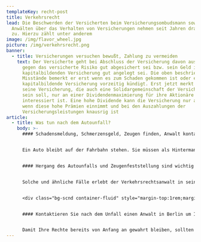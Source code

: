 ```yaml
---
templateKey: recht-post
title: Verkehrsrecht
lead: Die Beschwerden der Versicherten beim Versicherungsombudsmann sowie bei
  Anwälten über das Verhalten von Versicherungen nehmen seit Jahren dramatisch
  zu. Hierzu zählt unter anderem
image: /img/flavor_wheel.jpg
picture: /img/verkehrsrecht.png
banner:
  - title: Versicherungen versuchen bewußt, Zahlung zu vermeiden
    text: Der Versicherte geht bei Abschluss der Versicherung davon aus, dass er
      gegen das versicherte Risiko gut abgesichert sei bzw. sein Geld in der
      kapitalbildenden Versicherung gut angelegt sei. Die oben beschriebenen
      Misstände bemerkt er erst wenn es zum Schaden gekommen ist oder er die
      kapitalbildende Versicherung vorzeitig kündigt. Erst jetzt merkt er, dass
      seine Versicherung, die auch eine Solidargemeinschaft der Versicherten
      sein soll, nur an einer Dividendenmaximierung für ihre Aktionäre
      interessiert ist. Eine hohe Dividende kann die Versicherung nur auszahlen,
      wenn diese hohe Prämien einnimmt und bei den Auszahlungen der
      Versicherungsleistungen knausrig ist
article:
  - title: Was tun nach dem Autounfall?
    body: >-
      #### Schadensmeldung, Schmerzensgeld, Zeugen finden, Anwalt kontaktieren


      Ein Auto bleibt auf der Fahrbahn stehen. Sie müssen als Hintermann ihr Auto ebenfalls zum Stehen bringen, weil die Verkehrslage ein Überholen nicht ermöglicht. Was Sie nicht wissen ist, dass das vordere Auto beabsichtigt rückwärts in eine Parklücke einzuparken. Als Sie sehen, dass die Rückfahrleuchten eingeschaltet sind und das vordere Auto rückwärts fährt, hupen Sie, um den sich abzeichnenden Verkehrsunfall zu verhindern. Dennoch fährt der Vordermann rückwärts weiter, so dass es zum Auffahrunfall kommt. Erbost springt der Vordermann aus dem Fahrzeug und schreit Sie an, weshalb Sie nicht aufgepasst hätten. Er wirft Ihnen vor, dass Sie den Verkehrsunfall durch sein Auffahren verursacht hätten. Ob Sie nicht gesehen hätten, dass er, der Vordermann, gestanden habe.


      #### Hergang des Autounfalls und Zeugenfeststellung sind wichtig


      Solche und ähnliche Fälle erlebt der Verkehrsrechtsanwalt in seinem Alltag immer wieder. Das Gericht war bei dem Verkehrsunfall nicht anwesend, so dass es neutral anhand des von Ihrem Anwalt und des Unfallgegners geschilderten Verkehrsunfalls und der vorliegenden Beweismittel über die Haftung aus dem Verkehrsunfall entscheiden muss. Wenn Sie folgende Tipps, die ein Rechtsanwalt für Verkehrsrecht in Berlin für Sie zusammmengestellt hat, beachten, erhöhen Ihre Chancen in einem Prozess und der Anwalt kann Ihre Rechte nach einem Verkehrsunfall erfolgreicher durchsetzen.


      <div class="bg-scnd container-fluid" style="margin-top:1rem;margin-bottom:1rem;"><div class="container"><div class="justify-content-center row"><div class="col-md-auto"><h2 style="text-align: right; width: fit-content;">Jetzt Kontakt aufnehmen</h2></div><div class="col-md-auto"><a href="undefined" class="btn btn-primary">Zum Kontaktformular</a></div></div></div></div>


      #### Kontaktieren Sie nach dem Unfall einen Anwalt in Berlin um Ihre Rechte zu wahren


      Damit Ihre Rechte bereits von Anfang an gewahrt bleiben, sollten Sie unmittelbar nach dem Unfall einen Anwalt beauftragen. Betreiben Sie die Schadenregulierung selber, wenden Sie Zeit auf, die Ihnen die Versicherung nicht ersetzt und Sie gehen das Risiko ein, unwissentlich Fehler zu machen. Hat der Unfallgegner die alleinige Schuld an dem Verkehrsunfall, muss er Ihnen Kosten für den beauftragten Anwalt erstatten. Für eine Erstberatung steht Ihnen ein im Verkehrsrecht tätiger Anwalt in Berlin (Kontaktformular) zur Verfügung.
---
```

